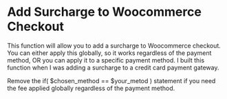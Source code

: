 # Add Surcharge to Woocommerce Checkout

This function will allow you to add a surcharge to Woocommerce checkout.
You can either apply this globally, so it works regardless of the payment method, OR you can apply it to a specific payment method.
I built this function when I was adding a surcharge to a credit card payment gateway.

Remove the if( $chosen_method == $your_metod ) statement if you need the fee applied globally regardless of the payment method.
